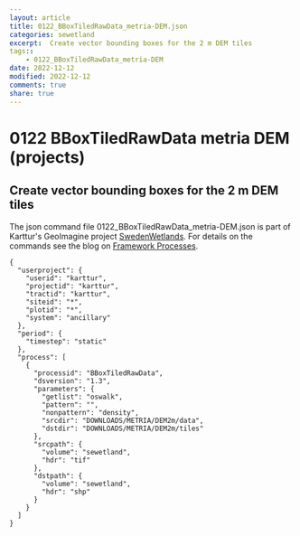 ```yaml
---
layout: article
title: 0122_BBoxTiledRawData_metria-DEM.json
categories: sewetland
excerpt:  Create vector bounding boxes for the 2 m DEM tiles 
tags:: 
    - 0122_BBoxTiledRawData_metria-DEM
date: 2022-12-12
modified: 2022-12-12
comments: true
share: true
---
```


# 0122 BBoxTiledRawData metria DEM (projects)

##  Create vector bounding boxes for the 2 m DEM tiles 

The json command file <span class='file'>0122_BBoxTiledRawData_metria-DEM.json</span> is part of Karttur's GeoImagine project [<span class='project'>SwedenWetlands</span>](https://karttur.github.io/geoimagine03-proj-wetland-se/index.html). For details on the commands see the blog on [Framework Processes](https://karttur.github.io/geoimagine03-docs-procpack/).

```
{
  "userproject": {
    "userid": "karttur",
    "projectid": "karttur",
    "tractid": "karttur",
    "siteid": "*",
    "plotid": "*",
    "system": "ancillary"
  },
  "period": {
    "timestep": "static"
  },
  "process": [
    {
      "processid": "BBoxTiledRawData",
      "dsversion": "1.3",
      "parameters": {
        "getlist": "oswalk",
        "pattern": "",
        "nonpattern": "density",
        "srcdir": "DOWNLOADS/METRIA/DEM2m/data",
        "dstdir": "DOWNLOADS/METRIA/DEM2m/tiles"
      },
      "srcpath": {
        "volume": "sewetland",
        "hdr": "tif"
      },
      "dstpath": {
        "volume": "sewetland",
        "hdr": "shp"
      }
    }
  ]
}
```
